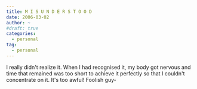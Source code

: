 ```yaml
---
title: M I S U N D E R S T O O D
date: 2006-03-02
author: ~
#draft: true
categories:
  - personal
tag:
  - personal
---
```




I really didn't realize it.
When I had recognised it, my body got nervous and time that remained was too short to achieve it perfectly so that I couldn't concentrate on it.
It's too awful! Foolish guy-


 






